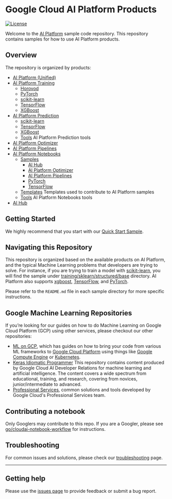 # Google Cloud AI Platform Products

[![License](https://img.shields.io/badge/License-Apache%202.0-blue.svg)](LICENSE)

Welcome to the [AI Platform](https://cloud.google.com/ml-engine/docs/) sample code repository. This repository contains samples for how to use AI Platform products.

## Overview

The repository is organized by products: 

 - [AI Platform (Unified)](ai-platform-unified)   
 - [AI Platform Training](training)   
     - [Horovod](training/horovod)
     - [PyTorch](training/pytorch)
     - [scikit-learn](training/sklearn)
     - [TensorFlow](training/tensorflow)
     - [XGBoost](training/xgboost)
 - [AI Platform Prediction](prediction)
     - [scikit-learn](prediction/sklearn)
     - [TensorFlow](prediction/tensorflow)
     - [XGBoost](training/xgboost)
    - [Tools](prediction/tools) AI Platform Prediction tools 
 - [AI Platform Optimizer](notebooks/samples/optimizer)
 - [AI Platform Pipelines](pipelines)
 - [AI Platform Notebooks](notebooks)    
    - [Samples](notebooks/samples)
       - [AI Hub](notebooks/samples/aihub)       
       - [AI Platform Optimizer](notebooks/samples/optimizer)
       - [AI Platform Pipelines](notebooks/samples/tensorflow/sentiment_analysis)
       - [PyTorch](notebooks/samples/pytorch)
       - [TensorFlow](notebooks/samples/tensorflow)
    - [Templates](notebooks/templates) Templates used to contribute to AI Platform samples
    - [Tools](notebooks/tools) AI Platform Notebooks tools
 - [AI Hub](notebooks/samples/aihub)
 
 
<!--
 Commenting these out until we have at least a sample for them in the repo:
 - [Deep Learning VM Images](dlvm)
 - [Data Label Services](https://cloud.google.com/data-labeling/docs/)
 - [Built-in Algorithms](built_in_algorithms)
 -->

## Getting Started

We highly recommend that you start with our [Quick Start Sample](./quickstart).

## Navigating this Repository

This repository is organized based on the available products on AI Platform, and the typical Machine Learning problems 
that developers are trying to solve. For instance, if you are trying to train a model with [scikit-learn](https://scikit-learn.org), 
you will find the sample under [training/sklearn/structured/base](./training/sklearn/structured/base) directory.
AI Platform also supports [xgboost](https://xgboost.readthedocs.io/en/latest/), [TensorFlow](https://www.tensorflow.org), and [PyTorch](https://pytorch.org/).

Please refer to the `README.md` file in each sample directory for more specific instructions.


## Google Machine Learning Repositories

If you’re looking for our guides on how to do Machine Learning on Google Cloud Platform (GCP) using other services, please checkout our other repositories: 

- [ML on GCP](https://github.com/GoogleCloudPlatform/ml-on-gcp), which has guides on how to bring your code from various ML frameworks to [Google Cloud Platform](https://cloud.google.com/) using things like [Google Compute Engine](https://cloud.google.com/compute/) or [Kubernetes](https://kubernetes.io/).
- [Keras Idiomatic Programmer](https://github.com/GoogleCloudPlatform/keras-idiomatic-programmer) This repository contains content produced by Google Cloud AI Developer Relations for machine learning and artificial intelligence. The content covers a wide spectrum from educational, training, and research, covering from novices, junior/intermediate to advanced.
- [Professional Services](https://github.com/GoogleCloudPlatform/professional-services), common solutions and tools developed by Google Cloud's Professional Services team.

## Contributing a notebook

Only Googlers may contribute to this repo. If you are a Googler,  please see [go/cloudai-notebook-workflow](http://go/cloudai-notebook-workflow) for instructions.

## Troubleshooting

For common issues and solutions, please check our [troubleshooting](./TROUBLESHOOTING.md) page.

---

## Getting help

Please use the [issues page](https://github.com/GoogleCloudPlatform/ai-platform-samples/issues) to provide feedback or submit a bug report.

